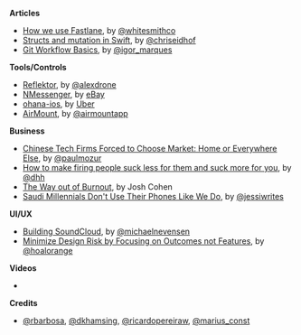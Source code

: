 
**Articles**

* [How we use Fastlane](https://www.whitesmith.co/blog/how-we-use-fastlane), by [@whitesmithco](https://twitter.com/whitesmithco)
* [Structs and mutation in Swift](http://chris.eidhof.nl/post/structs-and-mutation-in-swift/), by [@chriseidhof](https://twitter.com/chriseidhof)
* [Git Workflow Basics](https://blog.codeminer42.com/git-workflow-basics-d405746f6205#.56anfuro6), by [@igor_marques](https://blog.codeminer42.com/@igor_marques)

**Tools/Controls**

* [Reflektor](https://github.com/alexdrone/Reflektor), by [@alexdrone](https://twitter.com/alexdrone)
* [NMessenger](https://github.com/eBay/NMessenger), by [eBay](https://github.com/eBay)
* [ohana-ios](https://github.com/uber/ohana-ios), by [Uber](https://github.com/uber)
* [AirMount](https://www.airmountapp.com), by [@airmountapp](https://twitter.com/airmountapp)

**Business**

* [Chinese Tech Firms Forced to Choose Market: Home or Everywhere Else](http://www.nytimes.com/2016/08/10/technology/china-homegrown-internet-companies-rest-of-the-world.html?smid=fb-nytimes&smtyp=cur&_r=0), by [@paulmozur](https://twitter.com/paulmozur)
* [How to make firing people suck less for them and suck more for you](https://m.signalvnoise.com/how-to-make-firing-people-suck-less-for-them-and-suck-more-for-you-977afb9ad15d#.oyvfjh2u4), by [@dhh](https://twitter.com/dhh)
* [The Way out of Burnout](https://www.1843magazine.com/body-mind/the-daily/the-way-out-of-burnout), by Josh Cohen
* [Saudi Millennials Don't Use Their Phones Like We Do](https://backchannel.com/the-human-codebreakers-ddb4ca9b2dff#.lramk0xzy), by [@jessiwrites](https://twitter.com/jessiwrites)


**UI/UX**

* [Building SoundCloud](http://www.michaelevensen.com/), by [@michaelnevensen](https://twitter.com/michaelnevensen/)
* [Minimize Design Risk by Focusing on Outcomes not Features](https://www.nngroup.com/articles/outcomes-vs-features/), by [@hoalorange](https://twitter.com/hoalorange)

**Videos**

* 

**Credits**

* [@rbarbosa](https://twitter.com/rbarbosa/), [@dkhamsing](https://twitter.com/dkhamsing), [@ricardopereiraw](https://twitter.com/ricardopereiraw), [@marius_const](https://twitter.com/marius_const)
